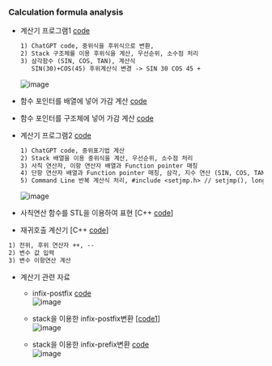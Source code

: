 ### Calculation formula analysis
* 계산기 프로그램1 [code](https://github.com/csbyun-data/C-Pro/edit/main/chap05/Calc/Calculation_formula.c)
    ```txt
  1) ChatGPT code, 중위식을 후위식으로 변환,
  2) Stack 구조체를 이용 후위식을 계산, 우선순위, 소수점 처리
  3) 삼각함수 (SIN, COS, TAN), 계산식
       SIN(30)+COS(45) 후위계산식 변경 -> SIN 30 COS 45 +
  ```
  ![image](https://github.com/user-attachments/assets/9532fcba-3fba-4496-b2d4-09dc5f58ace0)

* 함수 포인터를 배열에 넣어 가감 계산 [code](https://github.com/csbyun-data/C-Pro/blob/main/chap05/Calc/Calculation_formula3.c)  
* 함수 포인터를 구조체에 넣어 가감 계산 [code](https://github.com/csbyun-data/C-Pro/blob/main/chap05/Calc/Calculation_formula4.c)  
    
* 계산기 프로그램2 [code](https://github.com/csbyun-data/C-Pro/blob/main/chap05/Calc/Calculation_Function_pointer.c)  
  ```txt
  1) ChatGPT code, 중위표기법 계산
  2) Stack 배열을 이용 중위식을 계산, 우선순위, 소수점 처리
  3) 사칙 연산자, 이항 연산자 배열과 Function pointer 매칭
  4) 단항 연산자 배열과 Function pointer 매칭, 삼각, 지수 연산 (SIN, COS, TAN, EXP 함수)
  5) Command Line 반복 계산식 처리, #include <setjmp.h> // setjmp(), longjmp() 사용
  ```
  ![image](https://github.com/user-attachments/assets/fef2af64-b83d-457f-bb4e-80d787b0aeb0)


* 사칙연산 함수를 STL을 이용하여 표현 [C++ [code](https://github.com/csbyun-data/C-Pro/blob/main/chap05/Calc/STL_Calculator1.cpp)]
* 재귀호출 계산기 [C++ [code](https://github.com/csbyun-data/C-Pro/blob/main/chap05/Calc/desktop_calc.cc)]
```txt
1) 전위, 후위 연산자 ++, --
2) 변수 값 입력
3) 변수 이항연산 계산
```
* 계산기 관련 자료
    * infix-postfix [code](https://github.com/csbyun-data/C-Pro/blob/main/chap05/Calc/infix-postfix-conversion.c)  
    ![image](https://github.com/user-attachments/assets/06373509-d088-4a0e-b596-58dd8a925bc4)  
    * stack을 이용한 infix-postfix변환 [[code1](https://github.com/csbyun-data/C-Pro/blob/main/chap05/Calc/Stack_infix_postfix1.c)]  
    ![image](https://github.com/user-attachments/assets/b1ad24f2-590e-4f86-a740-b02535dfc684)

    * stack을 이용한 infix-prefix변환 [code](https://github.com/csbyun-data/C-Pro/blob/main/chap05/Calc/Stack_infix_prefix1.c)  
    ![image](https://github.com/user-attachments/assets/e896d93c-ef60-4081-8940-62aa0d863d98)

